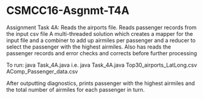 # CSMCC16-Asgnmt-T4A
Assignment Task 4A:
Reads the airports file. Reads passenger records from the input csv file 
A multi-threaded solution which creates a mapper for the input file and a combiner to add up airmiles per passenger 
and a reducer to select the passenger with the highest airmiles.
Also has reads the passenger records and error checks and corrects before further processing

To run:
java Task_4A.java <file>
     i.e. java Task_4A.java Top30_airports_LatLong.csv AComp_Passenger_data.csv

 After outputting diagnostics, prints passenger with the highest airmiles and the total number of
 airmiles for each passenger in turn.